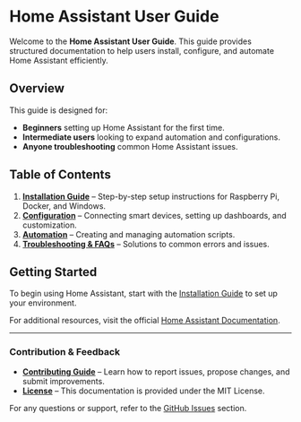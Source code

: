# Home Assistant User Guide

Welcome to the **Home Assistant User Guide**. This guide provides structured documentation to help users install, configure, and automate Home Assistant efficiently.

## Overview
This guide is designed for:
- **Beginners** setting up Home Assistant for the first time.
- **Intermediate users** looking to expand automation and configurations.
- **Anyone troubleshooting** common Home Assistant issues.

## Table of Contents

1. **[Installation Guide](docs/installation.md)** – Step-by-step setup instructions for Raspberry Pi, Docker, and Windows.
2. **[Configuration](docs/configuration.md)** – Connecting smart devices, setting up dashboards, and customization.
3. **[Automation](docs/automation.md)** – Creating and managing automation scripts.
4. **[Troubleshooting & FAQs](docs/troubleshooting.md)** – Solutions to common errors and issues.

## Getting Started
To begin using Home Assistant, start with the [Installation Guide](docs/installation.md) to set up your environment.

For additional resources, visit the official [Home Assistant Documentation](https://www.home-assistant.io/docs/).

---

### Contribution & Feedback
- **[Contributing Guide](CONTRIBUTING.md)** – Learn how to report issues, propose changes, and submit improvements.
- **[License](LICENSE.md)** – This documentation is provided under the MIT License.

For any questions or support, refer to the [GitHub Issues](https://github.com/GFiorino/Home-Assistant-User-Guide/issues) section.

